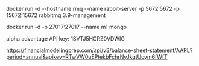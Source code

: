docker run -d --hostname rmq --name rabbit-server -p 5672:5672 -p 15672:15672 rabbitmq:3.9-management

docker run -d -p 27017:27017 --name m1 mongo

alpha advantage API key: 1SVTJ5HCRZ0VDWIG

https://financialmodelingprep.com/api/v3/balance-sheet-statement/AAPL?period=annual&apikey=RTwVW0uEPtekbFchrNyJkqtUcym6fWfT